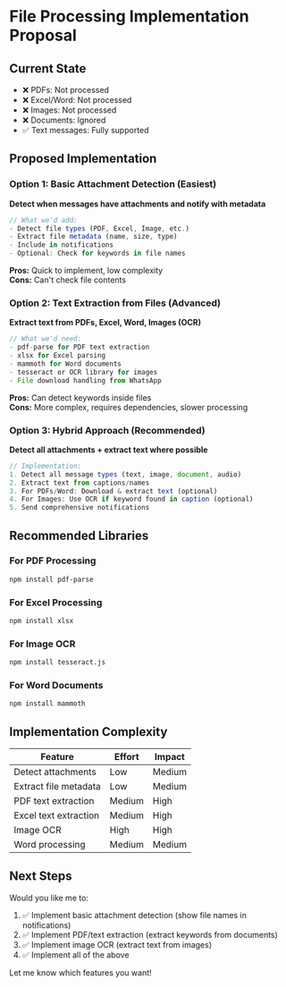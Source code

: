 # File Processing Implementation Proposal

## Current State
- ❌ PDFs: Not processed
- ❌ Excel/Word: Not processed
- ❌ Images: Not processed  
- ❌ Documents: Ignored
- ✅ Text messages: Fully supported

## Proposed Implementation

### Option 1: Basic Attachment Detection (Easiest)
**Detect when messages have attachments and notify with metadata**

```javascript
// What we'd add:
- Detect file types (PDF, Excel, Image, etc.)
- Extract file metadata (name, size, type)
- Include in notifications
- Optional: Check for keywords in file names
```

**Pros:** Quick to implement, low complexity  
**Cons:** Can't check file contents

### Option 2: Text Extraction from Files (Advanced)
**Extract text from PDFs, Excel, Word, Images (OCR)**

```javascript
// What we'd need:
- pdf-parse for PDF text extraction
- xlsx for Excel parsing
- mammoth for Word documents
- tesseract or OCR library for images
- File download handling from WhatsApp
```

**Pros:** Can detect keywords inside files  
**Cons:** More complex, requires dependencies, slower processing

### Option 3: Hybrid Approach (Recommended)
**Detect all attachments + extract text where possible**

```javascript
// Implementation:
1. Detect all message types (text, image, document, audio)
2. Extract text from captions/names
3. For PDFs/Word: Download & extract text (optional)
4. For Images: Use OCR if keyword found in caption (optional)
5. Send comprehensive notifications
```

## Recommended Libraries

### For PDF Processing
```bash
npm install pdf-parse
```

### For Excel Processing
```bash
npm install xlsx
```

### For Image OCR
```bash
npm install tesseract.js
```

### For Word Documents
```bash
npm install mammoth
```

## Implementation Complexity

| Feature | Effort | Impact |
|---------|--------|--------|
| Detect attachments | Low | Medium |
| Extract file metadata | Low | Medium |
| PDF text extraction | Medium | High |
| Excel text extraction | Medium | High |
| Image OCR | High | High |
| Word processing | Medium | Medium |

## Next Steps

Would you like me to:
1. ✅ Implement basic attachment detection (show file names in notifications)
2. ✅ Implement PDF/text extraction (extract keywords from documents)
3. ✅ Implement image OCR (extract text from images)
4. ✅ Implement all of the above

Let me know which features you want!
